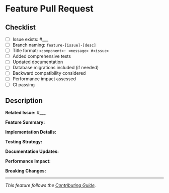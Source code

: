# Feature Pull Request

## Checklist
- [ ] Issue exists: #___
- [ ] Branch naming: `feature-[issue]-[desc]`
- [ ] Title format: `<component>: <message> #<issue>`
- [ ] Added comprehensive tests
- [ ] Updated documentation
- [ ] Database migrations included (if needed)
- [ ] Backward compatibility considered
- [ ] Performance impact assessed
- [ ] CI passing

## Description
**Related Issue:** #___

**Feature Summary:**
<!-- What new functionality does this add? -->

**Implementation Details:**
<!-- Key technical decisions and approach -->

**Testing Strategy:**
<!-- How you tested the new feature -->

**Documentation Updates:**
<!-- What docs were updated/added -->

**Performance Impact:**
<!-- Any performance considerations -->

**Breaking Changes:**
<!-- List any breaking changes or "None" -->

---

*This feature follows the [Contributing Guide](https://rucio.cern.ch/documentation/contributing/).*